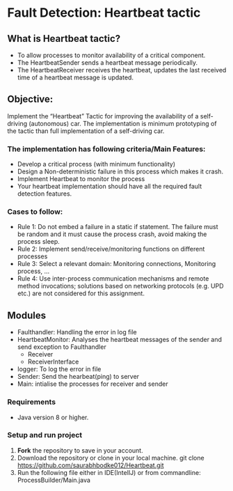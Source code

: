 # Fault Detection: Heartbeat tactic

## What is Heartbeat tactic?
- To allow processes to monitor availability of a critical component.
- The HeartbeatSender sends a heartbeat message periodically.
- The HeartbeatReceiver receives the heartbeat, updates the last received time of a heartbeat message is updated.

## Objective:
Implement the “Heartbeat” Tactic for improving the availability of a self-driving (autonomous) car. The implementation is minimum prototyping of the tactic than full implementation of a self-driving car.

### The implementation has following criteria/Main Features:
- Develop a critical process (with minimum functionality)
- Design a Non-deterministic failure in this process which makes it crash.
- Implement Heartbeat to monitor the process
- Your heartbeat implementation should have all the required fault detection features.

### Cases to follow:
- Rule 1: Do not embed a failure in a static if statement. The failure must be random and it must cause the process crash, avoid making the process sleep.
- Rule 2: Implement send/receive/monitoring functions on different processes 
- Rule 3: Select a relevant domain: Monitoring connections, Monitoring process, … 
- Rule 4: Use inter-process communication mechanisms and remote method invocations; solutions based on networking protocols (e.g. UPD etc.) are not considered for this assignment.

## Modules
- Faulthandler: Handling the error in log file
- HeartbeatMonitor: Analyses the heartbeat messages of the sender and send exception to Faulthandler
  - Receiver
  - ReceiverInterface
- logger: To log the error in file
- Sender: Send the hearbeat(ping) to server
- Main: intialise the processes for receiver and sender

### Requirements
* Java version 8 or higher.

### Setup and run project
1. **Fork** the repository to save in your account.
2. Download the repository or clone in your local machine.
        git clone https://github.com/saurabhbodke012/Heartbeat.git
3. Run the following file either in IDE(IntelIJ) or from commandline: ProcessBuilder/Main.java
